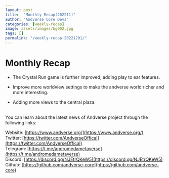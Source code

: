 ```yaml
---
layout: post
title:  "Monthly Recap(202211)"
author: "Andverse Core Devs"
categories: [weekly-recap]
image: assets/images/bg002.jpg
tags: []
permalink: "/weekly-recap-20221201/"
---
```


# Monthly Recap

- The Crystal Run game is further improved, adding play to ear features.

- Improve more worldview settings to make the andverse world richer and more interesting.

- Adding more views to the central plaza.








<br/>
You can learn about the latest news of Andverse project through the following links:  

Website: [https://www.andverse.org/](https://www.andverse.org/)  
Twitter: [https://twitter.com/AndverseOffical](https://twitter.com/AndverseOffical)  
Telegram: [https://t.me/andromedametaverse](https://t.me/andromedametaverse)  
Discord: [https://discord.gg/NJEtrQKeW5](https://discord.gg/NJEtrQKeW5)  
Github: [https://github.com/andverse-core](https://github.com/andverse-core)  